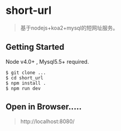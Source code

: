 # short-url
> 基于nodejs+koa2+mysql的短网址服务。

## Getting Started

Node v4.0+ , Mysql5.5+ required.

```shell
$ git clone ...
$ cd short_url
$ npm install .
$ npm run dev
```

## Open in Browser.....

> http://localhost:8080/
